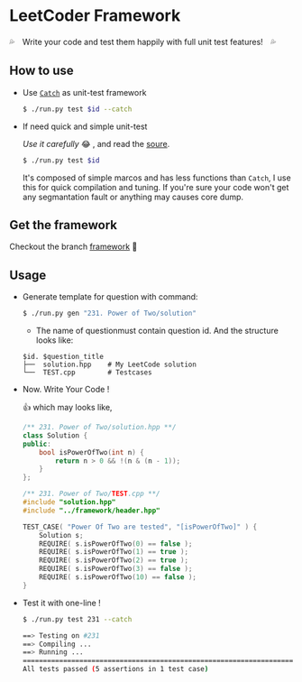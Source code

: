 # LeetCoder Framework

:sweat_drops:　Write your code and test them happily with full unit test features!　:sweat_drops:

## How to use

- Use [`Catch`](https://github.com/philsquared/Catch) as unit-test framework

    ```bash
    $ ./run.py test $id --catch
    ```

- If need quick and simple unit-test

    *Use it carefully* :joy: , and read the [soure](/framework/header.hpp#L10).

    ```bash
    $ ./run.py test $id
    ```

    It's composed of simple marcos and has less functions than `Catch`, I use this for quick compilation and tuning.
    If you're sure your code won't get any segmantation fault or anything may causes core dump.


## Get the framework

Checkout the branch [framework](https://github.com/leVirve/TheLeetCoder/tree/framework)  :facepunch:


## Usage

- Generate template for question with command:


    ```bash
    $ ./run.py gen "231. Power of Two/solution"
    ```

    - The name of questionmust contain question id. And the structure looks like:

    ```
    $id. $question_title
    ├──  solution.hpp    # My LeetCode solution
    └──  TEST.cpp        # Testcases
    ```

- Now. Write Your Code !

    :thumbsup: which may looks like,
    ```c++
    /** 231. Power of Two/solution.hpp **/
    class Solution {
    public:
        bool isPowerOfTwo(int n) {
            return n > 0 && !(n & (n - 1));
        }
    };
    ```
    ```c++
    /** 231. Power of Two/TEST.cpp **/
    #include "solution.hpp"
    #include "../framework/header.hpp"

    TEST_CASE( "Power Of Two are tested", "[isPowerOfTwo]" ) {
        Solution s;
        REQUIRE( s.isPowerOfTwo(0) == false );
        REQUIRE( s.isPowerOfTwo(1) == true );
        REQUIRE( s.isPowerOfTwo(2) == true );
        REQUIRE( s.isPowerOfTwo(3) == false );
        REQUIRE( s.isPowerOfTwo(10) == false );
    }

    ```

- Test it with one-line !

    ```bash
    $ ./run.py test 231 --catch

    ==> Testing on #231
    ==> Compiling ...
    ==> Running ...
    ===============================================================================
    All tests passed (5 assertions in 1 test case)
    ```
